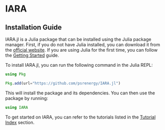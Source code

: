 # IARA

## Installation Guide

IARA.jl is a Julia package that can be installed using the Julia package manager. First, if you do not have Julia installed, you can download it from the [official website](https://julialang.org/downloads/). If you are using Julia for the first time, you can follow the [Getting Started](https://docs.julialang.org/en/v1/manual/getting-started/) guide.

To install IARA.jl, you can run the following command in the Julia REPL:

```julia
using Pkg

Pkg.add(url="https://github.com/psrenergy/IARA.jl")
```

This will install the package and its dependencies. You can then use the package by running:

```julia
using IARA
```

To get started on IARA, you can refer to the tutorials listed in the [Tutorial Index](tutorial_index.md) section.
